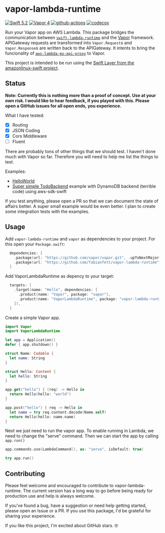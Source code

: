 # vapor-lambda-runtime


[![Swift 5.2](https://img.shields.io/badge/Swift-5.2-blue.svg)](https://swift.org/download/)
[![Vapor 4](https://img.shields.io/badge/Vapor-4-5AA9E7.svg)](/vapor/vapor)
[![github-actions](https://github.com/fabianfett/vapor-lambda-runtime/workflows/CI/badge.svg)](https://github.com/fabianfett/vapor-lambda-runtime/actions)
[![codecov](https://codecov.io/gh/fabianfett/vapor-lambda-runtime/branch/master/graph/badge.svg)](https://codecov.io/gh/fabianfett/vapor-lambda-runtime)

Run your Vapor app on AWS Lambda. This package bridges the communication between [`swift-lambda-runtime`](https://github.com/fabianfett/swift-aws-lambda)
and the [Vapor](https://github.com/vapor/vapor) framework. APIGateway requests are transformed into `Vapor.Request`s and `Vapor.Response`s are written back to the APIGateway. It intents to bring the funcionality of [`aws-lambda-go-api-proxy`](/awslabs/aws-lambda-go-api-proxy) to Vapor.

This project is intended to be run using the [Swift Layer from the amazonlinux-swift project](https://fabianfett.de/amazonlinux-swift).

## Status

**Note: Currently this is nothing more than a proof of concept. Use at your own risk. I would like to hear feedback, if you played with this. Please open a GitHub issues for all open ends, you experience.**

What I have tested:

- [x] Routing
- [x] JSON Coding
- [x] Cors Middleware
- [ ] Fluent

There are probably tons of other things that we should test. I haven't done much with Vapor so far. Therefore you will need to help me list the things to test.

Examples:

- [HelloWorld](examples/Hello/Sources/Hello/main.swift)
- [Super simple TodoBackend](examples/VaporTodoLambda/Sources/VaporTodoLambda/main.swift) example with DynamoDB backend (terrible code) using aws-sdk-swift

If you test anything, please open a PR so that we can document the state of affairs better. A super small example would be even better. I plan to create some integration tests with the examples.

## Usage

Add `vapor-lambda-runtime` and `vapor` as dependencies to your project. For this open your `Package.swift`:

```swift
  dependencies: [
    .package(url: "https://github.com/vapor/vapor.git", .upToNextMajor(from: "4.0.0")),
    .package(url: "https://github.com/fabianfett/vapor-lambda-runtime", .upToNextMajor(from: "0.3.0")),
  ]
```

Add VaporLambdaRuntime as depency to your target:

```swift
  targets: [
    .target(name: "Hello", dependencies: [
      .product(name: "Vapor", package: "vapor"),
      .product(name: "VaporLambdaRuntime", package: "vapor-lambda-runtime")
    ]),
  ]
```

Create a simple Vapor app.

```swift
import Vapor
import VaporLambdaRuntime

let app = Application()
defer { app.shutdown() }

struct Name: Codable {
  let name: String
}

struct Hello: Content {
  let hello: String
}

app.get("hello") { (req) -> Hello in
  return Hello(hello: "world")
}

app.post("hello") { req -> Hello in
  let name = try req.content.decode(Name.self)
  return Hello(hello: name.name)
}
```

Next we just need to run the vapor app. To enable running in Lambda, we need to change the "serve" command. Then we can start the app by calling `app.run()`

```swift
app.commands.use(LambdaCommand(), as: "serve", isDefault: true)

try app.run()
```

## Contributing

Please feel welcome and encouraged to contribute to vapor-lambda-runtime. The current version has a long way to go before being ready for production use and help is always welcome.

If you've found a bug, have a suggestion or need help getting started, please open an Issue or a PR. If you use this package, I'd be grateful for sharing your experience.

If you like this project, I'm excited about GitHub stars. 🤓
